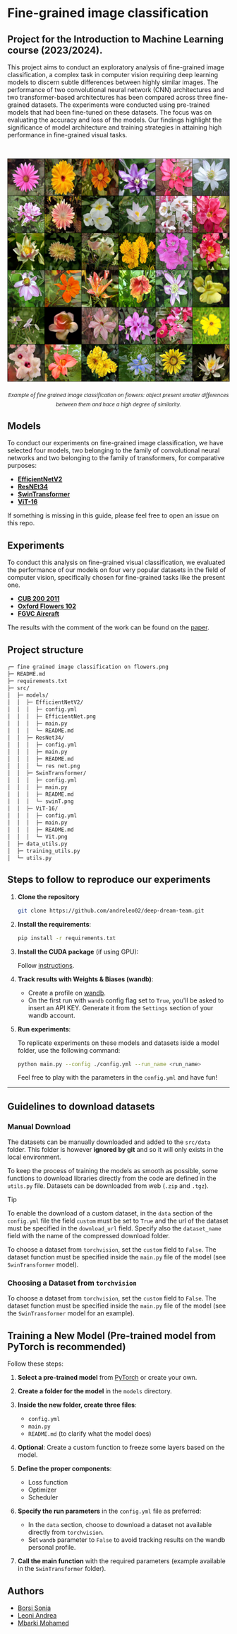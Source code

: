 # Fine-grained image classification

## Project for the Introduction to Machine Learning course (2023/2024).

This project aims to conduct an exploratory analysis of fine-grained image classification, a complex task in computer vision requiring deep learning models to discern subtle differences between highly similar images. The performance of two convolutional neural network (CNN) architectures and two transformer-based architectures has been compared across three fine-grained datasets. The experiments were conducted using pre-trained models that had been fine-tuned on these datasets. The focus was on evaluating the accuracy and loss of the models. Our findings highlight the significance of model architecture and training strategies in attaining high performance in fine-grained visual tasks.

<br>

<p align="center">
  <img src="https://github.com/andreleo02/deep-dream-team/blob/939a8f82ba51ad641e39d62bb95e40f5309fd958/fine%20grained%20image%20classification%20on%20flowers.png?raw=true" width="512"/>  
</p>

<p align="center">
  <sub><em>Example of fine grained image classification on flowers: object present smaller differences between them and hace a high degree of similarity.</em></sub>
</p>

## Models

To conduct our experiments on fine-grained image classification, we have selected four models, two belonging to the family of convolutional neural networks and two belonging to the family of transformers, for comparative purposes:

- **[EfficientNetV2](https://github.com/andreleo02/deep-dream-team/tree/7964a7d63d8beab4f713f7030f3412d59899445c/src/models/EfficientNetV2)**
- **[ResNEt34](https://github.com/andreleo02/deep-dream-team/tree/c80422b86efe3ef2454dc738407a3fa4863da757/src/models/ResNEt34)**
- **[SwinTransformer](https://github.com/andreleo02/deep-dream-team/tree/c80422b86efe3ef2454dc738407a3fa4863da757/src/models/SwinTransformer)**
- **[ViT-16](https://github.com/andreleo02/deep-dream-team/tree/c80422b86efe3ef2454dc738407a3fa4863da757/src/models/ViT-16)**

If something is missing in this guide, please feel free to open an issue on this repo.

## Experiments

To conduct this analysis on fine-grained visual classification, we evaluated the performance of our models on four very popular datasets in the field of computer vision, specifically chosen for fine-grained tasks like the present one.

- **[CUB 200 2011](https://www.vision.caltech.edu/datasets/cub_200_2011/)**
- **[Oxford Flowers 102](https://pytorch.org/vision/0.17/generated/torchvision.datasets.Flowers102.html)**
- **[FGVC Aircraft](https://pytorch.org/vision/0.17/generated/torchvision.datasets.FGVCAircraft.html)**

The results with the comment of the work can be found on the [paper]().

## Project structure

```
┌─ fine grained image classification on flowers.png
├─ README.md
├─ requirements.txt
├─ src/
│  ├─ models/
│  │  ├─ EfficientNetV2/
│  │  │  ├─ config.yml
│  │  │  ├─ EfficientNet.png
│  │  │  ├─ main.py
│  │  │  └─ README.md
│  │  ├─ ResNet34/
│  │  │  ├─ config.yml
│  │  │  ├─ main.py
│  │  │  ├─ README.md
│  │  │  └─ res net.png
│  │  ├─ SwinTransformer/
│  │  │  ├─ config.yml
│  │  │  ├─ main.py
│  │  │  ├─ README.md
│  │  │  └─ swinT.png
│  │  ├─ ViT-16/
│  │  │  ├─ config.yml
│  │  │  ├─ main.py
│  │  │  ├─ README.md
│  │  │  └─ Vit.png
│  ├─ data_utils.py
│  ├─ training_utils.py
│  └─ utils.py

```

## Steps to follow to reproduce our experiments

1. **Clone the repository**

   ```sh
   git clone https://github.com/andreleo02/deep-dream-team.git
   ```

2. **Install the requirements**:

   ```sh
   pip install -r requirements.txt
   ```

3. **Install the CUDA package** (if using GPU):

   Follow [instructions](https://pytorch.org/get-started/locally/).

4. **Track results with Weights & Biases (wandb)**:

   - Create a profile on [wandb](https://wandb.ai/).
   - On the first run with `wandb` config flag set to `True`, you'll be asked to insert an API KEY. Generate it from the `Settings` section of your wandb account.

5. **Run experiments**:

   To replicate experiments on these models and datasets iside a model folder, use the following command:

   ```sh
   python main.py --config ./config.yml --run_name <run_name>
   ```

   Feel free to play with the parameters in the `config.yml` and have fun!

---

## Guidelines to download datasets

### Manual Download

The datasets can be manually downloaded and added to the `src/data` folder. This folder is however **ignored by git** and so it will only exists in the local environment.

To keep the process of training the models as smooth as possible, some functions to download libraries directly from the code are defined in the `utils.py` file. Datasets can be downloaded from web (`.zip` and `.tgz`).

> [!TIP]
> To enable the download of a custom dataset, in the `data` section of the `config.yml` file the field `custom` must be set to `True` and the url of the dataset must be specified in the `download_url` field. Specify also the `dataset_name` field with the name of the compressed download folder.

To choose a dataset from `torchvision`, set the `custom` field to `False`. The dataset function must be specified inside the `main.py` file of the model (see `SwinTransformer` model).

### Choosing a Dataset from `torchvision`

To choose a dataset from `torchvision`, set the `custom` field to `False`. The dataset function must be specified inside the `main.py` file of the model (see the `SwinTransformer` model for an example).

## Training a New Model (Pre-trained model from PyTorch is recommended)

Follow these steps:

1. **Select a pre-trained model** from [PyTorch](https://pytorch.org/vision/stable/models.html#classification) or create your own.

2. **Create a folder for the model** in the `models` directory.

3. **Inside the new folder, create three files**:

   - `config.yml`
   - `main.py`
   - `README.md` (to clarify what the model does)

4. **Optional**: Create a custom function to freeze some layers based on the model.

5. **Define the proper components**:

   - Loss function
   - Optimizer
   - Scheduler

6. **Specify the run parameters** in the `config.yml` file as preferred:

   - In the `data` section, choose to download a dataset not available directly from `torchvision`.
   - Set `wandb` parameter to `False` to avoid tracking results on the wandb personal profile.

7. **Call the main function** with the required parameters (example available in the `SwinTransformer` folder).

## Authors

- [Borsi Sonia](https://github.com/SoniaBorsi/)
- [Leoni Andrea](https://github.com/andreleo02/)
- [Mbarki Mohamed ](https://github.com/mbarki-mohamed/)

